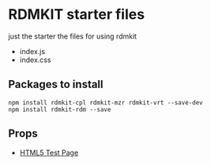 # RDMKIT starter files

just the starter the files for using rdmkit
  - index.js
  - index.css

## Packages to install
```
npm install rdmkit-cpl rdmkit-mzr rdmkit-vrt --save-dev
npm install rdmkit-rdm --save
```

## Props
- [HTML5 Test Page](https://cbracco.github.io/html5-test-page/)